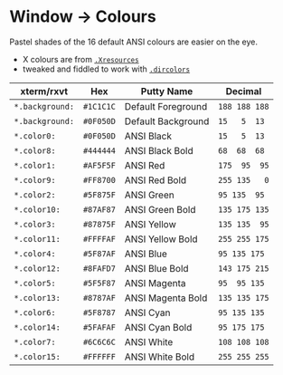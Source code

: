 
# Window -> Colours

Pastel shades of the 16 default ANSI colours are easier on the eye.

- X colours are from [`.Xresources`](https://github.com/lqueryvg/dotfiles/blob/master/Xresources.molokai)
- tweaked and fiddled to work with [`.dircolors`](https://github.com/lqueryvg/dotfiles/blob/master/dircolors.monokai)

xterm/rxvt      | Hex       | Putty Name         | Decimal
----------------|-----------|--------------------|-------------
`*.background:` | `#1C1C1C` | Default Foreground | `188 188 188`
`*.background:` | `#0F050D` | Default Background |  `15   5  13`
`*.color0:`     | `#0F050D` | ANSI Black         |  `15   5  13`
`*.color8:`     | `#444444` | ANSI Black Bold    |  `68  68  68`
`*.color1:`     | `#AF5F5F` | ANSI Red           | `175  95  95`
`*.color9:`     | `#FF8700` | ANSI Red Bold      | `255 135   0`
`*.color2:`     | `#5F875F` | ANSI Green         |  `95 135  95`
`*.color10:`    | `#87AF87` | ANSI Green Bold    | `135 175 135`
`*.color3:`     | `#87875F` | ANSI Yellow        | `135 135  95`
`*.color11:`    | `#FFFFAF` | ANSI Yellow Bold   | `255 255 175`
`*.color4:`     | `#5F87AF` | ANSI Blue          |  `95 135 175`
`*.color12:`    | `#8FAFD7` | ANSI Blue Bold     | `143 175 215`
`*.color5:`     | `#5F5F87` | ANSI Magenta       |  `95  95 135`
`*.color13:`    | `#8787AF` | ANSI Magenta Bold  | `135 135 175`
`*.color6:`     | `#5F8787` | ANSI Cyan          |  `95 135 135`
`*.color14:`    | `#5FAFAF` | ANSI Cyan Bold     |  `95 175 175`
`*.color7:`     | `#6C6C6C` | ANSI White         | `108 108 108`
`*.color15:`    | `#FFFFFF` | ANSI White Bold    | `255 255 255`